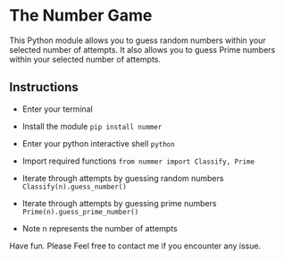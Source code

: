 # The Number Game

This Python module allows you to guess random numbers within your selected
number of attempts. It also allows you to guess Prime numbers within your
selected number of attempts.

## Instructions
- Enter your terminal

- Install the module
```pip install nummer```

- Enter your python interactive shell
```python```

- Import required functions
```from nummer import Classify, Prime```

- Iterate through attempts by guessing random numbers
```Classify(n).guess_number()```

- Iterate through attempts by guessing prime numbers
```Prime(n).guess_prime_number()```

- Note
n represents the number of attempts

Have fun. Please Feel free to contact me if you encounter any issue.